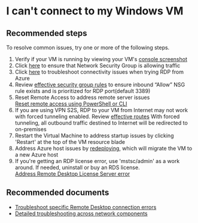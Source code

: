 ﻿<properties  
	pageTitle="I can't connect to my Windows VM"
	description="I can't connect to my Windows VM"
	service="microsoft.compute"
	resource="virtualmachines"
	authors="ScottAzure"
	displayOrder="1"
	selfHelpType="resource"
	supportTopicIds=""
	resourceTags="windows, windowsSQL"
	productPesIds=""
	cloudEnvironments="MoonCake"
/>

# I can't connect to my Windows VM

## **Recommended steps**
To resolve common issues, try one or more of the following steps.

1. Verify if your VM is running by viewing your VM's [console screenshot](data-blade:Microsoft_Azure_Compute.SerialConsoleBlade.resourceId.$resourceId)
2. Click [here](data-blade:microsoft_azure_network.verifyipflowblade.vmId.$resourceId) to ensure that Network Security Group is allowing traffic
3. Click [here](data-blade:microsoft_azure_network.NetworkWatcherConnectivityBlade) to troubleshoot connectivity issues when trying RDP from Azure
4. Review [effective security group rules](data-blade:Microsoft_Azure_Network.EffectiveSecurityRulesBlade.id.$resourceId) to ensure inbound “Allow” NSG rule exists and is prioritized for RDP port(default 3389)
5. Reset Remote Access to address remote server issues <br>
[Reset remote access using PowerShell or CLI](https://docs.azure.cn/virtual-machines/windows/troubleshoot-rdp-connection#fix-common-remote-desktop-errors)
6. If you are using VPN S2S, RDP to your VM from Internet may not work with forced tunneling enabled. Review [effective routes](data-blade:Microsoft_Azure_Network.EffectiveRoutesBlade.id.$resourceId) With forced tunneling, all outbound traffic destined to Internet will be redirected to on-premises
7. Restart the Virtual Machine to address startup issues by clicking 'Restart' at the top of the VM resource blade
8. Address Azure host issues by [redeploying](data-blade:Microsoft_Azure_Compute.VirtualMachineRedeployViewModel.id.$resourceId), which will migrate the VM to a new Azure host
9. If you're getting an RDP license error, use 'mstsc/admin' as a work around. If needed, uninstall or buy an RDS license. <br>
[Address Remote Desktop License Server error](https://docs.azure.cn/virtual-machines/windows/troubleshoot-specific-rdp-errors#rdplicense)

## **Recommended documents**

* [Troubleshoot specific Remote Desktop connection errors](https://docs.azure.cn/virtual-machines/windows/troubleshoot-rdp-connection)<br>
* [Detailed troubleshooting across network components](https://docs.azure.cn/virtual-machines/windows/detailed-troubleshoot-rdp/)
